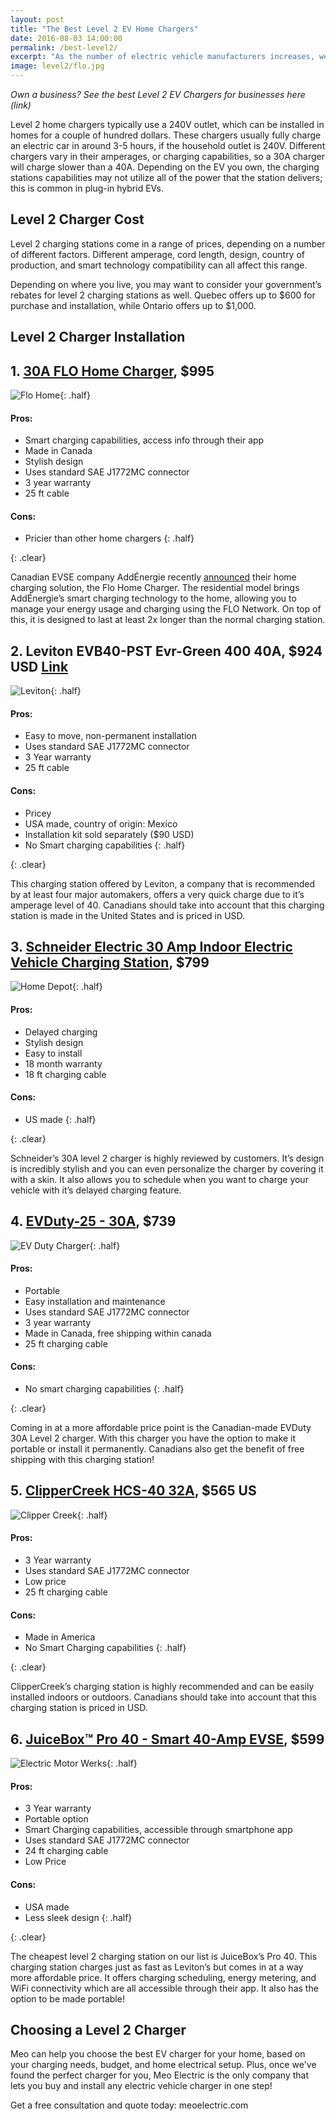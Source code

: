 ```yaml
---
layout: post
title: "The Best Level 2 EV Home Chargers"
date: 2016-08-03 14:00:00
permalink: /best-level2/
excerpt: "As the number of electric vehicle manufacturers increases, we're seeing trends in innovation. From batteries to charging to style, here's what to expect from the next generation of electric vehicles."
image: level2/flo.jpg
---
```


_Own a business? See the best Level 2 EV Chargers for businesses here (link)_

Level 2 home chargers typically use a 240V outlet, which can be installed in homes for a couple of hundred dollars. These chargers usually fully charge an electric car in around 3-5 hours, if the household outlet is 240V. Different chargers vary in their amperages, or charging capabilities, so a 30A charger will charge slower than a 40A. Depending on the EV you own, the charging stations capabilities may not utilize all of the power that the station delivers; this is common in plug-in hybrid EVs.

## Level 2 Charger Cost
Level 2 charging stations come in a range of prices, depending on a number of different factors. Different amperage, cord length, design, country of production, and smart technology compatibility can all affect this range.

Depending on where you live, you may want to consider your government’s rebates for level 2 charging stations as well. Quebec offers up to $600 for purchase and installation, while Ontario offers up to $1,000.

## Level 2 Charger Installation

## 1. [30A FLO Home Charger](https://flo.ca/at-home/single-family), $995

![Flo Home](http://blog.meoelectric.com/img/evs29/image05.jpg){: .half}

#### Pros:

* Smart charging capabilities, access info through their app
* Made in Canada
* Stylish design
* Uses standard SAE J1772MC connector
* 3 year warranty
* 25 ft cable

#### Cons:

* Pricier than other home chargers
{: .half}

{: .clear}

Canadian EVSE company AddÉnergie recently [announced](http://blog.meoelectric.com/evs29/) their home charging solution, the Flo Home Charger. The residential model brings AddÉnergie’s smart charging technology to the home, allowing you to manage your energy usage and charging using the FLO Network. On top of this, it is designed to last at least 2x longer than the normal charging station.

## 2. Leviton  EVB40-PST Evr-Green 400 40A, $924 USD  [Link](http://www.leviton.com/OA_HTML/ProductDetail.jsp?partnumber=EVB40-P5T&section=58375&minisite=10251)

![Leviton](https://cdn.shopify.com/s/files/1/1196/6550/products/EVB40-P5T-Bundle_large.jpg?v=1461616543){: .half}

#### Pros:

* Easy to move, non-permanent installation
* Uses standard SAE J1772MC connector
* 3 Year warranty
* 25 ft cable

#### Cons:

* Pricey
* USA made, country of origin: Mexico
* Installation kit sold separately ($90 USD)
* No Smart charging capabilities
{: .half}

{: .clear}

This charging station offered by Leviton, a company that is recommended by at least four major automakers, offers a very quick charge due to it’s amperage level of 40. Canadians should take into account that this charging station is made in the United States and is priced in USD.

## 3. [Schneider Electric 30 Amp Indoor Electric Vehicle Charging Station](https://www.homedepot.ca/en/home/p.30-amp-indoor-electric-vehicle-charging-station-2nd-gen---enhanced-model.1000772478.html), $799

![Home Depot](../img/level2/schnieder.jpg){: .half}

#### Pros:

* Delayed charging
* Stylish design
* Easy to install
* 18 month warranty
* 18 ft charging cable

#### Cons:

* US made
{: .half}

{: .clear}

Schneider’s 30A level 2 charger is highly reviewed by customers. It’s design is incredibly stylish and you can even personalize the charger by covering it with a skin. It also allows you to schedule when you want to charge your vehicle with it’s delayed charging feature.


## 4. [EVDuty-25 - 30A](http://evandmore.com/collections/frontpage/products/charging-station-240-evduty), $739

![EV Duty Charger](../img/level2/evduty.jpg){: .half}

#### Pros:

* Portable
* Easy installation and maintenance
* Uses standard SAE J1772MC connector
* 3 year warranty
* Made in Canada, free shipping within canada
* 25 ft charging cable

####  Cons:

* No smart charging capabilities
{: .half}

{: .clear}

Coming in at a more affordable price point is the Canadian-made EVDuty 30A Level 2 charger. With this charger you have the option to make it portable or install it permanently. Canadians also get the benefit of free shipping with this charging station!


## 5. [ClipperCreek HCS-40 32A](https://store.clippercreek.com/hcs-40-hcs-40p-ev-charging-station), $565 US

![Clipper Creek](https://clippercreek.com/wp-content/uploads/2016/04/ECS-15_20-GEN-2-International-transp.jpg){: .half}

#### Pros:

* 3 Year warranty
* Uses standard SAE J1772MC connector
* Low price
* 25 ft charging cable

#### Cons:

* Made in America
* No Smart Charging capabilities
{: .half}

{: .clear}

ClipperCreek’s charging station is highly recommended and can be easily installed indoors or outdoors. Canadians should take into account that this charging station is priced in USD.

## 6. [JuiceBox™ Pro 40 - Smart 40-Amp EVSE](https://emotorwerks.com/index.php/juicebox-ev-charging-stations/202-juicebox-pro-40-smart-40-amp-evse-with-24-foot-cable/category_pathway-23), $599

![Electric Motor Werks](http://emotorwerks.com/media/com_hikashop/upload/img_20151026_180542134_hdr.jpg){: .half}

#### Pros:

* 3 Year warranty
* Portable option
* Smart Charging capabilities, accessible through smartphone app
* Uses standard SAE J1772MC connector
* 24 ft charging cable
* Low Price

#### Cons:

* USA made
* Less sleek design
{: .half}

{: .clear}

The cheapest level 2 charging station on our list is JuiceBox’s Pro 40. This charging station charges just as fast as Leviton’s but comes in at a way more affordable price. It offers charging scheduling, energy metering, and WiFi connectivity which are all accessible through their app. It also has the option to be made portable!

## Choosing a Level 2 Charger

Meo can help you choose the best EV charger for your home, based on your charging needs, budget, and home electrical setup. Plus, once we've found the perfect charger for you, Meo Electric is the only company that lets you buy and install any electric vehicle charger in one step!

Get a free consultation and quote today: meoelectric.com
